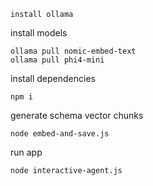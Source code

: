 ```
install ollama
```

install models
```
ollama pull nomic-embed-text
ollama pull phi4-mini

```
install dependencies
```
npm i
```
generate schema vector chunks

```
node embed-and-save.js
```

run app

```
node interactive-agent.js
```